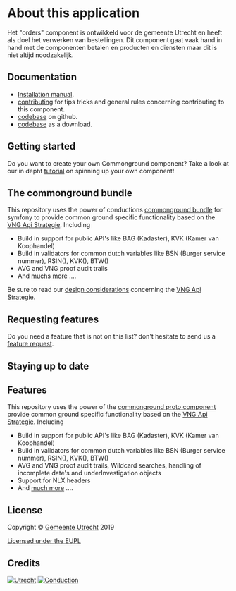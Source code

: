 # About this application

Het "orders" component is ontwikkeld voor de gemeente Utrecht en heeft als doel het verwerken van bestellingen. Dit component gaat vaak hand in hand met de componenten betalen en producten en diensten maar dit is niet altijd noodzakelijk.

## Documentation

- [Installation manual](https://github.com/ConductionNL/orderscomponent/blob/master/INSTALLATION.md).
- [contributing](https://github.com/ConductionNL/orderscomponent/blob/master/CONTRIBUTING.md) for tips tricks and general rules concerning contributing to this component.
- [codebase](https://github.com/ConductionNL/orderscomponent) on github.
- [codebase](https://github.com/ConductionNL/orderscomponent/archive/master.zip) as a download.

Getting started
-------
Do you want to create your own Commonground component? Take a look at our in depht [tutorial](TUTORIAL.md) on spinning up your own component!

The commonground bundle
-------
This repository uses the power of conductions [commonground bundle](https://packagist.org/packages/conduction/commongroundbundle) for symfony to provide common ground specific functionality based on the [VNG Api Strategie](https://docs.geostandaarden.nl/api/API-Strategie/). Including  

* Build in support for public API's like BAG (Kadaster), KVK (Kamer van Koophandel)
* Build in validators for common dutch variables like BSN (Burger service nummer), RSIN(), KVK(), BTW()
* AVG and VNG proof audit trails
* And [muchs more](https://packagist.org/packages/conduction/commongroundbundle) .... 

Be sure to read our [design considerations](/design.md) concerning the [VNG Api Strategie](https://docs.geostandaarden.nl/api/API-Strategie/). 


Requesting features
-------
Do you need a feature that is not on this list? don't hesitate to send us a [feature request](https://github.com/ConductionNL/commonground-component/issues/new?assignees=&labels=&template=feature_request.md&title=).  

Staying up to date
-------

## Features
This repository uses the power of the [commonground proto component](https://github.com/ConductionNL/commonground-component) provide common ground specific functionality based on the [VNG Api Strategie](https://docs.geostandaarden.nl/api/API-Strategie/). Including  

* Build in support for public API's like BAG (Kadaster), KVK (Kamer van Koophandel)
* Build in validators for common dutch variables like BSN (Burger service nummer), RSIN(), KVK(), BTW()
* AVG and VNG proof audit trails, Wildcard searches, handling of incomplete date's and underInvestigation objects
* Support for NLX headers
* And [much more](https://github.com/ConductionNL/commonground-component) .... 

## License
Copyright &copy; [Gemeente Utrecht](https://www.utrecht.nl/)  2019 

[Licensed under the EUPL](LICENCE.md)

## Credits

[![Utrecht](https://raw.githubusercontent.com/ConductionNL/orderscomponent/master/resources/logo-utrecht.svg?sanitize=true "Utrecht")](https://www.utrecht.nl/)
[![Conduction](https://raw.githubusercontent.com/ConductionNL/orderscomponent/master/resources/logo-conduction.svg?sanitize=true "Conduction")](https://www.conduction.nl/)



